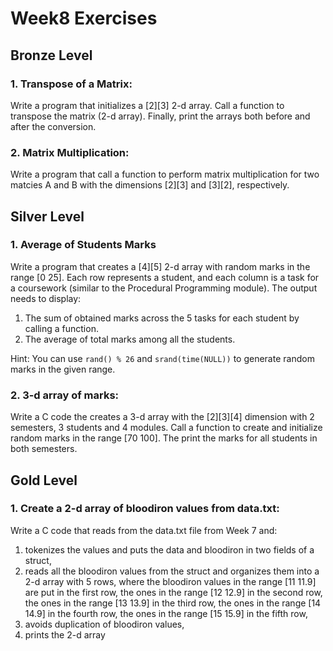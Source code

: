 # Week8 Exercises
## Bronze Level

### 1. Transpose of a Matrix: 

Write a program that initializes a [2][3] 2-d array. Call a function to transpose the matrix (2-d array). Finally, print the arrays both before and after the conversion.

### 2. Matrix Multiplication: 

Write a program that call a function to perform matrix multiplication for two matcies A and B with the dimensions [2][3] and [3][2], respectively.


## Silver Level
### 1. Average of Students Marks

Write a program that creates a [4][5] 2-d array with random marks in the range [0 25]. Each row represents a student, and each column is a task for a coursework (similar to the Procedural Programming module). The output needs to display:

1. The sum of obtained marks across the 5 tasks for each student by calling a function.
2. The average of total marks among all the students.

Hint: You can use `rand() % 26` and `srand(time(NULL))` to generate random marks in the given range.

### 2. 3-d array of marks:

Write a C code the creates a 3-d array with the [2][3][4] dimension with 2 semesters, 3 students and 4 modules. Call a function to create and initialize random marks in the range [70 100]. The print the marks for all students in both semesters.

## Gold Level

### 1. Create a 2-d array of bloodiron values from data.txt:

Write a C code that reads from the data.txt file from Week 7 and:
1. tokenizes the values and puts the data and bloodiron in two fields of a struct,
2. reads all the bloodiron values from the struct and organizes them into a 2-d array with 5 rows, where the
 bloodiron values in the range [11 11.9] are put in the first row, the ones in the range [12 12.9] in the second row, the ones in the range [13 13.9] in the third row, the ones in the range [14 14.9] in the fourth row, the ones in the range [15 15.9] in the fifth row,
3. avoids duplication of bloodiron values,
4. prints the 2-d array
